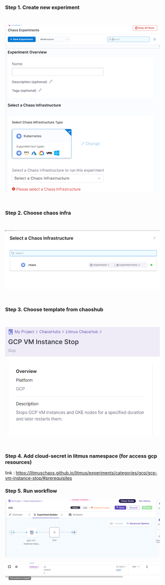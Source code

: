 ### Step 1. Create new experiment
<br/>

![Alt text](image.png)
![Alt text](image-1.png)

<br/>

### Step 2. Choose chaos infra
<br/>

![Alt text](image-2.png)

<br/>

### Step 3. Choose template from chaoshub 
<br/>

![Alt text](image-13.png)
<br/>

<br/>

### Step 4. Add cloud-secret in litmus namespace (for access gcp resources)

link : https://litmuschaos.github.io/litmus/experiments/categories/gcp/gcp-vm-instance-stop/#prerequisites


### Step 5. Run workflow

![Alt text](image-14.png)

![Alt text](image-15.png)